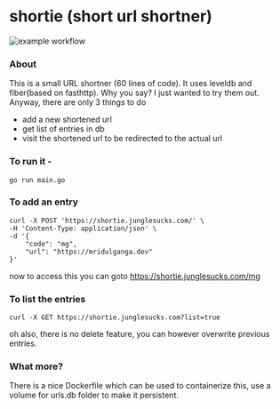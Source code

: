 # shortie (short url shortner)
![example workflow](https://github.com/mridulganga/shortie/actions/workflows/docker-image.yml/badge.svg)


### About
This is a small URL shortner (60 lines of code). It uses leveldb and fiber(based on fasthttp). Why you say? I just wanted to try them out.
Anyway, there are only 3 things to do
- add a new shortened url
- get list of entries in db
- visit the shortened url to be redirected to the actual url

### To run it -
```
go run main.go
```

### To add an entry
```
curl -X POST 'https://shortie.junglesucks.com/' \
-H 'Content-Type: application/json' \
-d '{
    "code": "mg",
    "url": "https://mridulganga.dev"
}'
```
now to access this you can goto https://shortie.junglesucks.com/mg

### To list the entries
```
curl -X GET https://shortie.junglesucks.com?list=true
```
oh also, there is no delete feature, you can however overwrite previous entries.

### What more?
There is a nice Dockerfile which can be used to containerize this, use a volume for urls.db folder to make it persistent.
